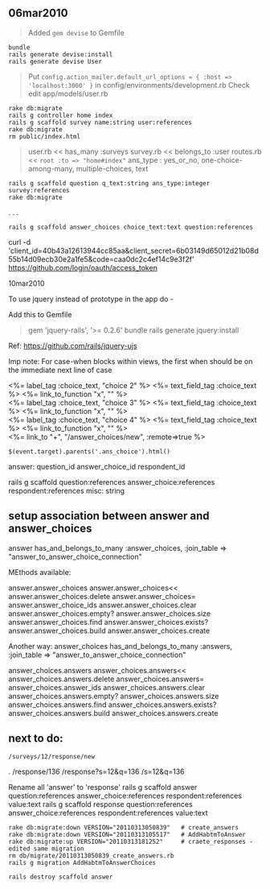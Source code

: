 
## 06mar2010

> Added `gem devise` to Gemfile

	bundle
	rails generate devise:install
	rails generate devise User

> Put `config.action_mailer.default_url_options = { :host => 'localhost:3000' }` in config/environments/development.rb
> Check edit app/models/user.rb

	rake db:migrate
	rails g controller home index	
	rails g scaffold survey name:string user:references
	rake db:migrate
	rm public/index.html

> user.rb   << has_many :surveys
> survey.rb << belongs_to :user
> routes.rb << `root :to => "home#index"`
> ans_type : yes_or_no, one-choice-among-many, multiple-choices, text

	rails g scaffold question q_text:string ans_type:integer survey:references
	rake db:migrate

.
.
.

	rails g scaffold answer_choices choice_text:text question:references


curl -d 'client_id=40b43a12613944cc85aa&client_secret=6b03149d65012d21b08d55b14d09ecb30e2a1fe5&code=caa0dc2c4ef14c9e3f2f' https://github.com/login/oauth/access_token


10mar2010

To use jquery instead of prototype in the app do -

Add this to Gemfile
> gem 'jquery-rails', '>= 0.2.6'
> bundle
> rails generate jquery:install

Ref: https://github.com/rails/jquery-ujs


Imp note:
For case-when blocks within views, the first when should be on the immediate next line of case


<div class="ans_choice">
  <%= label_tag :choice_text, "choice 2" %>
  <%= text_field_tag :choice_text  %>
  <%= link_to_function "x", "" %>
</div>
<div class="ans_choice">
  <%= label_tag :choice_text, "choice 3" %>
  <%= text_field_tag :choice_text  %>
  <%= link_to_function "x", "" %>
</div>
<div class="ans_choice">
  <%= label_tag :choice_text, "choice 4" %>
  <%= text_field_tag :choice_text  %>
  <%= link_to_function "x", "" %>
</div>
<div>
  <%= link_to "+", "/answer_choices/new", :remote=>true %>	
<div>
	
	$(event.target).parents('.ans_choice').html()


answer:
	question_id
	answer_choice_id
	respondent_id
	
rails g scaffold question:references answer_choice:references respondent:references misc: string	

## setup association between answer and answer_choices
answer
	  has_and_belongs_to_many :answer_choices, :join_table => "answer_to_answer_choice_connection"

MEthods available:

answer.answer_choices
answer.answer_choices<<
answer.answer_choices.delete
answer.answer_choices=
answer.answer_choice_ids
answer.answer_choices.clear
answer.answer_choices.empty?
answer.answer_choices.size
answer.answer_choices.find
answer.answer_choices.exists?
answer.answer_choices.build
answer.answer_choices.create

Another way:
answer_choices
	  has_and_belongs_to_many :answers, :join_table => "answer_to_answer_choice_connection"

answer_choices.answers
answer_choices.answers<<
answer_choices.answers.delete
answer_choices.answers=
answer_choices.answer_ids
answer_choices.answers.clear
answer_choices.answers.empty?
answer_choices.answers.size
answer_choices.answers.find
answer_choices.answers.exists?
answer_choices.answers.build
answer_choices.answers.create

## next to do:

 	/surveys/12/response/new
.	/response/136
	/response?s=12&q=136
	/s=12&q=136

Rename all 'answer' to 'response'
	rails g scaffold answer question:references answer_choice:references respondent:references value:text
	rails g scaffold response question:references answer_choice:references respondent:references value:text

	rake db:migrate:down VERSION="20110313050839"	# create_answers
	rake db:migrate:down VERSION="20110313105517"	# AddHabtmToAnswer
	rake db:migrate:up VERSION="20110313181252"		# craete_responses - edited same migration
	rm db/migrate/20110313050839_create_answers.rb
	rails g migration AddHabtmToAnswerChoices

	rails destroy scaffold answer
	
	







